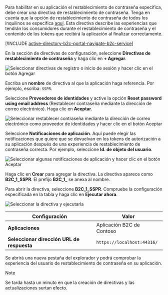 Para habilitar en su aplicación el restablecimiento de contraseña específica, debe crear una directiva de restablecimiento de contraseña. Tenga en cuenta que la opción de restablecimiento de contraseña de todos los inquilinos se especifica [aquí](../articles/active-directory-b2c/active-directory-b2c-reference-sspr.md). Esta directiva describe las experiencias que tendrán los consumidores durante el restablecimiento de contraseña y el contenido de los tokens que recibirá la aplicación al finalizar correctamente.

[!INCLUDE [active-directory-b2c-portal-navigate-b2c-service](active-directory-b2c-portal-navigate-b2c-service.md)]

En la sección de directivas de configuración, seleccione **Directivas de restablecimiento de contraseña** y haga clic en **+ Agregar**.

![Seleccionar directivas de registro o inicio de sesión y hacer clic en el botón Agregar](media/active-directory-b2c-create-password-reset-policy/add-b2c-password-reset-policy.png)

Escriba un **nombre** de directiva al que la aplicación haga referencia. Por ejemplo, escriba: `SSPR`.

Seleccione **Proveedores de identidades** y active la opción **Reset password using email address** (Restablecer contraseña mediante la dirección de correo electrónico). Haga clic en **Aceptar**.

![Seleccionar restablecer contraseña mediante la dirección de correo electrónico como proveedor de identidades y hacer clic en el botón Aceptar](media/active-directory-b2c-create-password-reset-policy/add-b2c-password-reset-identity-providers.png)

Seleccione **Notificaciones de aplicación**. Aquí puede elegir las notificaciones que quiere que se devuelvan en los tokens de autorización a su aplicación después de una experiencia de restablecimiento de contraseña correcta. Por ejemplo, seleccione **Id. de objeto del usuario**.

![Seleccionar algunas notificaciones de aplicación y hacer clic en el botón Aceptar](media/active-directory-b2c-create-password-reset-policy/add-b2c-password-reset-application-claims.png)

Haga clic en **Crear** para agregar la directiva. La directiva aparece como **B2C_1_SSPR**. El prefijo **B2C_1_** se anexa al nombre.

Para abrir la directiva, seleccione **B2C_1_SSPR**. Compruebe la configuración especificada en la tabla y haga clic en **Ejecutar ahora**.

![Seleccionar la directiva y ejecutarla](media/active-directory-b2c-create-password-reset-policy/run-b2c-password-reset-policy.png)

| Configuración      | Valor  |
| ------------ | ------ |
| **Aplicaciones** | Aplicación B2C de Contoso |
| **Seleccionar dirección URL de respuesta** | `https://localhost:44316/` |

Se abrirá una nueva pestaña del explorador y podrá comprobar la experiencia del usuario de restablecimiento de contraseña en su aplicación.

> [!NOTE]
> Se tarda hasta un minuto en que la creación de directivas y las actualizaciones surtan efecto.
>
